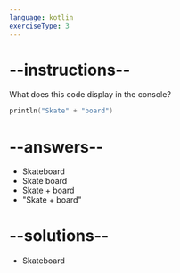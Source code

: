```yaml
---
language: kotlin
exerciseType: 3
---
```


# --instructions--

What does this code display in the console?
```kotlin
println("Skate" + "board")
```

# --answers--

- Skateboard
- Skate board
- Skate + board
- "Skate + board"

# --solutions--

- Skateboard

